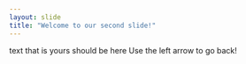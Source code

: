 ```yaml
---
layout: slide
title: "Welcome to our second slide!"
---
```

text that is yours should be here
Use the left arrow to go back!
